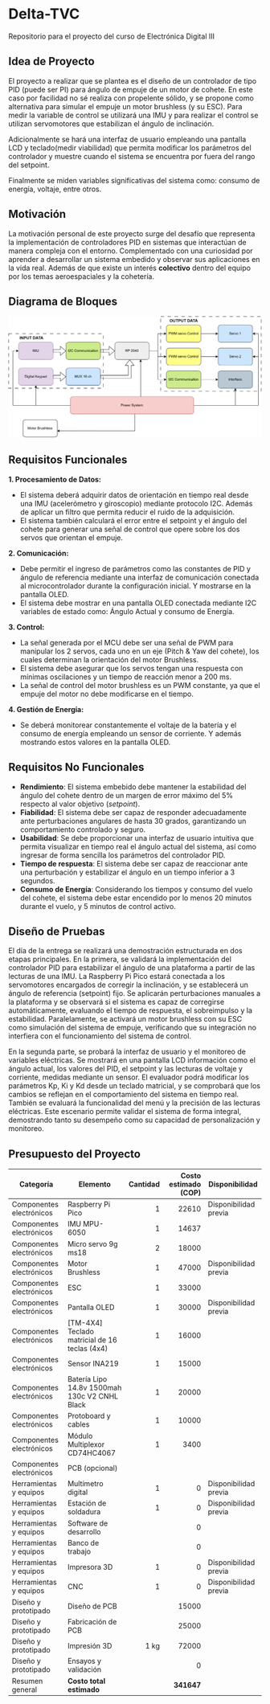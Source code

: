 # Delta-TVC
Repositorio para el proyecto del curso de Electrónica Digital III

## Idea de Proyecto
El proyecto a realizar que se plantea es el diseño de un controlador de tipo PID (puede ser PI) para ángulo de empuje de un motor de cohete. En este caso por facilidad no sé realiza con propelente sólido, y se propone como alternativa para simular el empuje un motor brushless (y su ESC). Para medir la variable de control se utilizará una IMU y para realizar el control se utilizan servomotores que estabilizan el ángulo de inclinación. 

Adicionalmente se hará una interfaz de usuario empleando una pantalla LCD y teclado(medir viabilidad) que permita modificar los parámetros del controlador y muestre cuando el sistema se encuentra por fuera del rango del setpoint. 

Finalmente se miden variables significativas del sistema como: consumo de energía, voltaje, entre otros.

## Motivación
La motivación personal de este proyecto surge del desafío que representa la implementación de controladores PID en sistemas que interactúan de manera compleja con el entorno. Complementado con una curiosidad por aprender a desarrollar un sistema embedido y observar sus aplicaciones en la vida real. Además de que existe un interés **colectivo** dentro del equipo por los temas aeroespaciales y la cohetería.

## Diagrama de Bloques
![Texto alternativo](BlockDiagram.png)

## Requisitos Funcionales

**1. Procesamiento de Datos:**
- El sistema deberá adquirir datos de orientación en tiempo real desde una IMU (acelerómetro y giroscopio) mediante protocolo I2C. Además de aplicar un filtro que permita reducir el ruido de la adquisición.
- El sistema también calculará el error entre el setpoint y el ángulo del cohete para generar una señal de control que opere sobre los dos servos que orientan el empuje.

**2. Comunicación:**
- Debe permitir el ingreso de parámetros como las constantes de PID y ángulo de referencia mediante una interfaz de comunicación conectada al microcontrolador durante la configuración inicial. Y mostrarse en la pantalla OLED. 
- El sistema debe mostrar en una pantalla OLED conectada mediante I2C variables de estado como: Ángulo Actual y consumo de Energía.

**3. Control:**
- La señal generada por el MCU debe ser una señal de PWM para manipular los 2 servos, cada uno en un eje (Pitch & Yaw del cohete), los cuales determinan la orientación del motor Brushless.
- El sistema debe asegurar que los servos tengan una respuesta con mínimas oscilaciones y un tiempo de reacción menor a 200 ms.
- La señal de control del motor brushless es un PWM constante, ya que el empuje del motor no debe modificarse en el tiempo.

**4. Gestión de Energía:**
- Se deberá monitorear constantemente el voltaje de la batería y el consumo de energía empleando un sensor de corriente. Y además mostrando estos valores en la pantalla OLED.


## Requisitos No Funcionales
- **Rendimiento**: El sistema embebido debe mantener la estabilidad del ángulo del cohete dentro de un margen de error máximo del 5% respecto al valor objetivo (*setpoint*).
-	**Fiabilidad**: El sistema debe ser capaz de responder adecuadamente ante perturbaciones angulares de hasta 30 grados, garantizando un comportamiento controlado y seguro.
-	**Usabilidad**: Se debe proporcionar una interfaz de usuario intuitiva que permita visualizar en tiempo real el ángulo actual del sistema, así como ingresar de forma sencilla los parámetros del controlador PID.
-	**Tiempo de respuesta**: El sistema debe ser capaz de reaccionar ante una perturbación y estabilizar el ángulo en un tiempo inferior a 3 segundos.
-	**Consumo de Energía**: Considerando los tiempos y consumo del vuelo del cohete, el sistema debe estar encendido por lo menos 20 minutos durante el vuelo, y 5 minutos de control activo.

## Diseño de Pruebas
El día de la entrega se realizará una demostración estructurada en dos etapas principales. En la primera, se validará la implementación del controlador PID para estabilizar el ángulo de una plataforma a partir de las lecturas de una IMU. La Raspberry Pi Pico estará conectada a los servomotores encargados de corregir la inclinación, y se establecerá un ángulo de referencia (setpoint) fijo. Se aplicarán perturbaciones manuales a la plataforma y se observará si el sistema es capaz de corregirse automáticamente, evaluando el tiempo de respuesta, el sobreimpulso y la estabilidad. Paralelamente, se activará un motor brushless con su ESC como simulación del sistema de empuje, verificando que su integración no interfiera con el funcionamiento del sistema de control.

En la segunda parte, se probará la interfaz de usuario y el monitoreo de variables eléctricas. Se mostrará en una pantalla LCD información como el ángulo actual, los valores del PID, el setpoint y las lecturas de voltaje y corriente, medidas mediante un sensor. El evaluador podrá modificar los parámetros Kp, Ki y Kd desde un teclado matricial, y se comprobará que los cambios se reflejan en el comportamiento del sistema en tiempo real. También se evaluará la funcionalidad del menú y la precisión de las lecturas eléctricas. Este escenario permite validar el sistema de forma integral, demostrando tanto su desempeño como su capacidad de personalización y monitoreo.

## Presupuesto del Proyecto

| **Categoría**              | **Elemento**                                                      | **Cantidad** | **Costo estimado (COP)** | **Disponibilidad**       |
|---------------------------|-------------------------------------------------------------------|-------------:|--------------------------:|---------------------------|
| Componentes electrónicos  | Raspberry Pi Pico                                                 |           1  |                    22610  | Disponibilidad previa     |
| Componentes electrónicos  | IMU MPU-6050                                                      |           1  |                    14637  |                           |
| Componentes electrónicos  | Micro servo 9g ms18                                               |           2  |                    18000  |                           |
| Componentes electrónicos  | Motor Brushless                                                   |           1  |                    47000  | Disponibilidad previa     |
| Componentes electrónicos  | ESC                                                               |           1  |                    33000  |                           |
| Componentes electrónicos  | Pantalla OLED                                                     |           1  |                    30000  | Disponibilidad previa     |
| Componentes electrónicos  | [TM-4X4] Teclado matricial de 16 teclas (4x4)                     |           1  |                    16000  |                           |
| Componentes electrónicos  | Sensor INA219                                                     |           1  |                    15000  |                           |
| Componentes electrónicos  | Batería Lipo 14.8v 1500mah 130c V2 CNHL Black                     |           1  |                    20000  |                           |
| Componentes electrónicos  | Protoboard y cables                                               |           1  |                    10000  |                           |
| Componentes electrónicos  | Módulo Multiplexor CD74HC4067                                     |           1  |                     3400  |                           |
| Componentes electrónicos  | PCB (opcional)                                                    |               |                           |                           |
| Herramientas y equipos    | Multímetro digital                                                |           1  |                        0  | Disponibilidad previa     |
| Herramientas y equipos    | Estación de soldadura                                             |           1  |                        0  | Disponibilidad previa     |
| Herramientas y equipos    | Software de desarrollo                                            |               |                        0  |                           |
| Herramientas y equipos    | Banco de trabajo                                                  |               |                        0  |                           |
| Herramientas y equipos    | Impresora 3D                                                      |           1  |                        0  | Disponibilidad previa     |
| Herramientas y equipos    | CNC                                                               |           1  |                        0  | Disponibilidad previa     |
| Diseño y prototipado      | Diseño de PCB                                                     |               |                    15000  |                           |
| Diseño y prototipado      | Fabricación de PCB                                                |               |                    25000  |                           |
| Diseño y prototipado      | Impresión 3D                                                      |        1 kg  |                    72000  |                           |
| Diseño y prototipado      | Ensayos y validación                                              |               |                        0  |                           |
| Resumen general           | **Costo total estimado**                                          |               |                **341647**|                           |
